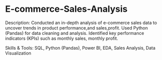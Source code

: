 # E-commerce-Sales-Analysis

Description:
Conducted an in-depth analysis of e-commerce sales data to uncover trends in product performance,and sales,profit.
Used Python (Pandas) for data cleaning and analysis.
Identified key performance indicators (KPIs) such as monthly sales, monthly profit.

Skills & Tools: SQL, Python (Pandas), Power BI, EDA, Sales Analysis, Data Visualization
